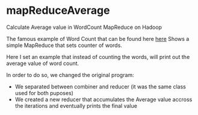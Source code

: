 # mapReduceAverage
Calculate Average value in WordCount MapReduce on Hadoop

The famous example of Word Count that can be found here [here](https://hadoop.apache.org/docs/current/hadoop-mapreduce-client/hadoop-mapreduce-client-core/MapReduceTutorial.html#Example:_WordCount_v1.0)
Shows a simple MapReduce that sets counter of words.

Here I set an example that instead of counting the words, will print out the average value of word count.

In order to do so, we changed the original program:

- We separated between combiner and reducer (it was the same class used for both puposes)
- We created a new reducer that accumulates the Average value accross the iterations and eventually prints the final value
